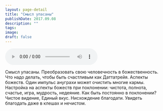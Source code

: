 ```yaml
---
layout: page-detail
title: "Смысл упасаны"
publishDate: 2017.09.08
description: ""
tags:
image:
draft: false
---
```


<audio title="2017.09.08 - Смысл упасаны.mp3" src="https://filer-api.advayta.org/v1.0/public/files/73862" controls=""></audio>

 Смысл упасаны. Преобразовать свою человечность в божественность. Что надо делать, чтобы быть счастливым как Даттатрейя. Аспекты божеств. Один импульс ануграхи может очистить многие кармы. Настройка на аспекты божеств при поклонении: чистота, полнота, счастье, игра, мудрость, недеяние. Как быть постоянно в поклонении? Чистое видение, Единый вкус. Нисхождение благодати. Увидеть благодать даже в клешах и нечистом. 

  
